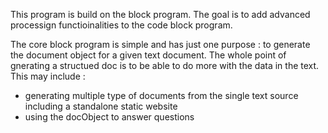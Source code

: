 This program is build on the block program. The goal is to add advanced processign functioinalities to the code block program. 

The core block program is simple and has just one purpose : to generate the document object for a given text document. The whole point of gnerating a structued doc is to be able to do more with the data in the text. This may include :
- generating multiple type of documents from the single text source including a standalone static website
- using the docObject to answer questions

